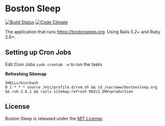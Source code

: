 # Boston Sleep

[![Build Status](https://travis-ci.org/sleepepi/bostonsleep.org.svg?branch=master)](https://travis-ci.org/sleepepi/bostonsleep.org)
[![Code Climate](https://codeclimate.com/github/sleepepi/bostonsleep.org/badges/gpa.svg)](https://codeclimate.com/github/sleepepi/bostonsleep.org)

The application that runs https://bostonsleep.org. Using Rails 5.2+ and Ruby 2.6+.


## Setting up Cron Jobs

Edit Cron Jobs `sudo crontab -e` to run the tasks

**Refreshing Sitemap**

```
SHELL=/bin/bash
0 1 * * * source /etc/profile.d/rvm.sh && cd /var/www/bostonsleep.org && rvm 2.6.1 && rails sitemap:refresh RAILS_ENV=production
```

## License

Boston Sleep is released under the [MIT License](http://www.opensource.org/licenses/MIT).
